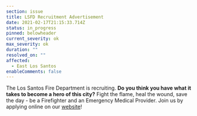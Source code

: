 ```yaml
---
section: issue
title: LSFD Recruitment Advertisement
date: 2021-02-17T21:15:33.714Z
status: in_progress
pinned: belowheader
current_severity: ok
max_severity: ok
duration: ""
resolved_on: ""
affected:
  - East Los Santos
enableComments: false
---
```

The Los Santos Fire Department is recruiting. **Do you think you have what it takes to become a hero of this city?** Fight the flame, heal the wound, save the day - be a Firefighter and an Emergency Medical Provider. Join us by applying online on our [website](lsfd.gta.world)!